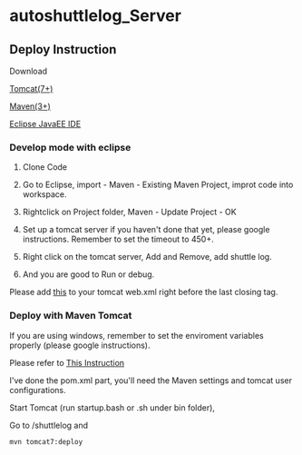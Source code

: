 # autoshuttlelog_Server

## Deploy Instruction
 Download 
 
 [Tomcat(7+)](https://tomcat.apache.org/download-90.cgi)
 
 [Maven(3+)](https://maven.apache.org/download.cgi)
 
 [Eclipse JavaEE IDE](http://www.eclipse.org/downloads/packages/eclipse-ide-java-ee-developers/oxygen3)
 
 
 ### Develop mode with eclipse
 
 1. Clone Code
 
 2. Go to Eclipse, import - Maven - Existing Maven Project, improt code into workspace.
 
 3. Rightclick on Project folder, Maven - Update Project - OK
 
 4. Set up a tomcat server if you haven't done that yet, please google instructions. Remember to set the timeout to 450+.
 
 5. Right click on the tomcat server, Add and Remove, add shuttle log. 
 
 6. And you are good to Run or debug.
 
Please add [this](https://yingliucapstone.wordpress.com/2018/03/19/add-this-to-web-xml/) to your tomcat web.xml right before the last closing tag.
 
  ### Deploy with Maven Tomcat
  
  If you are using windows, remember to set the enviroment variables properly (please google instructions).
  
  Please refer to [This Instruction](https://www.mkyong.com/maven/how-to-deploy-maven-based-war-file-to-tomcat/)
  
  I've done the pom.xml part, you'll need the Maven settings and tomcat user configurations.
  
 Start Tomcat (run startup.bash or .sh under bin folder),
  
  Go to /shuttlelog and 

  ```
  mvn tomcat7:deploy
  ```
  
 
 
 
